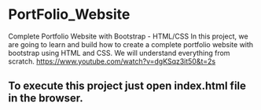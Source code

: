 # PortFolio_Website
Complete Portfolio Website with Bootstrap - HTML/CSS In this project, we are going to learn and build how to create a complete portfolio website with bootstrap using HTML and CSS. We will understand everything from scratch. 
https://www.youtube.com/watch?v=dgKSqz3it50&t=2s
## To execute this project just open index.html file in the browser.
